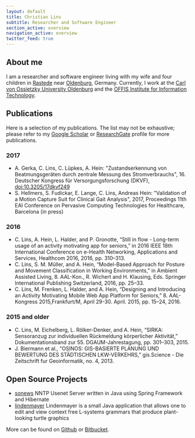 ```yaml
---
layout: default
title: Christian Lins
subtitle: Researcher and Software Engineer
section_active: overview
navigation_active: overview
twitter_feed: true
---
```


## About me

I am a researcher and software engineer living with my wife and four children in [Rastede](http://www.rastede.de/) near [Oldenburg](http://www.oldenburg.de/), Germany.
Currently, I work at the [Carl von Ossietzky University Oldenburg](http://www.uni-oldenburg.de/) and the [OFFIS Institute for Information Technology](http://www.offis.de/).

## Publications

Here is a selection of my publications. The list may not be exhaustive; please refer to my [Google Scholar](https://scholar.google.de/citations?user=BZsFbZkAAAAJ&hl=d) or [ResearchGate](https://www.researchgate.net/profile/Christian_Lins) 
profile for more publications. 

### 2017
 * A. Gerka, C. Lins, C. Lüpkes, A. Hein: "Zustandserkennung von Beatmungsgeräten durch zentrale Messung des Stromverbrauchs", 16. Deutscher Kongress für Versorgungsforschung (DKVF), [doi:10.3205/17dkvf249](http://dx.doi.org/10.3205/17dkvf249)
 * S. Hellmers, S. Fudickar, E. Lange, C. Lins, Andreas Hein: 
"Validation of a Motion Capture Suit for Clinical Gait Analysis", 2017, Proceedings 11th EAI Conference on Pervasive Computing Technologies for Healthcare, Barcelona (in press)

### 2016
 * C. Lins, A. Hein, L. Halder, and P. Gronotte, “Still in flow - Long-term usage of an activity motivating app for seniors,” in 2016 IEEE 18th International Conference on e-Health Networking, Applications and Services, Healthcom 2016, 2016, pp. 310–313.
 * C. Lins, S. M. Müller, and A. Hein, “Model-Based Approach for Posture and Movement Classification in Working Environments,” in Ambient Assisted Living, 8. AAL-Kon., R. Wichert and H. Klausing, Eds. Springer International Publishing Switzerland, 2016, pp. 25–33.
 * C. Lins, M. Frenken, L. Halder, and A. Hein, “Designing and Introducing an Activity Motivating Mobile Web App Platform for Seniors,” 8. AAL-Kongress 2015,Frankfurt/M, April 29-30. April. 2015, pp. 15–24, 2016.
 
### 2015 and older
 * C. Lins, M. Eichelberg, L. Rölker-Denker, and A. Hein, “SIRKA: Sensoranzug zur individuellen Rückmeldung körperlicher Aktivität,” Dokumentationsband zur 55. DGAUM-Jahrestagung, pp. 301–303, 2015.
 * J. Biermann et al., “OSINOS: GIS-BASIERTE PLANUNG UND BEWERTUNG DES STÄDTISCHEN LKW-VERKEHRS,” gis.Science - Die Zeitschrift fur Geoinformatik, no. 4, 2013.

## Open Source Projects
 * [sonews](https://github.com/cli/sonews) NNTP Usenet Server written in Java using Spring Framework and Hibernate
 * [lindenmayer](https://github.com/cli/sonews) Lindenmayer is a small Java application that allows one to edit and view context free L-systems grammars that produce plant-looking turtle graphics 

More can be found on [Github](https://github.com/cli) or [Bitbucket](https://bitbucket.org/cli).
